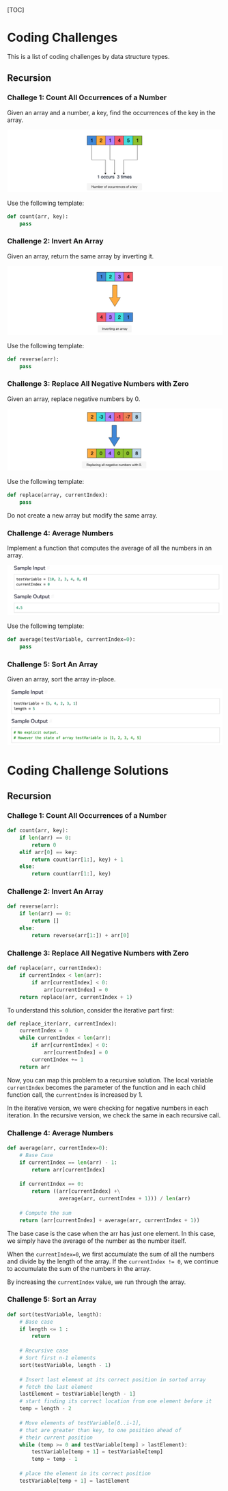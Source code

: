 [TOC]



# Coding Challenges

This is a list of coding challenges by data structure types. 

## Recursion

### Challege 1: Count All Occurrences of a Number

Given an array and a number, a key, find the occurrences of the key in the array. 

![image-20201029172310068](Coding_Challenges.assets/image-20201029172310068.png)

Use the following template: 

```python
def count(arr, key):
    pass
```

### Challenge 2: Invert An Array

Given an array, return the same array by inverting it. 

![image-20201029173439335](Coding_Challenges.assets/image-20201029173439335.png)

Use the following template:

```python
def reverse(arr):
    pass
```

### Challenge 3: Replace All Negative Numbers with Zero

Given an array, replace negative numbers by 0. 

![image-20201029174544577](Coding_Challenges.assets/image-20201029174544577.png)

Use the following template: 

```python
def replace(array, currentIndex):
    pass
```

Do not create a new array but modify the same array. 

### Challenge 4: Average Numbers

Implement a function that computes the average of all the numbers in an array. 

![image-20201029180452972](Coding_Challenges.assets/image-20201029180452972.png)

Use the following template: 

```python
def average(testVariable, currentIndex=0):
    pass
```

### Challenge 5: Sort An Array

Given an array, sort the array in-place. 

![image-20201029184200157](Coding_Challenges.assets/image-20201029184200157.png)





# Coding Challenge Solutions

## Recursion

### Challege 1: Count All Occurrences of a Number

```python
def count(arr, key):
    if len(arr) == 0:
        return 0
    elif arr[0] == key:
        return count(arr[1:], key) + 1
    else:
        return count(arr[1:], key)
```

### Challenge 2: Invert An Array

```python
def reverse(arr):
    if len(arr) == 0:
        return []
    else:
        return reverse(arr[1:]) + arr[0]
```

### Challenge 3: Replace All Negative Numbers with Zero

```python
def replace(arr, currentIndex):
    if currentIndex < len(arr):
        if arr[currentIndex] < 0:
            arr[currentIndex] = 0
    return replace(arr, currentIndex + 1)
```

To understand this solution, consider the iterative part first: 

```python
def replace_iter(arr, currentIndex):
    currentIndex = 0
    while currentIndex < len(arr):
        if arr[currentIndex] < 0:
            arr[currentIndex] = 0
        currentIndex += 1
    return arr
```

Now, you can map this problem to a recursive solution. The local variable `currentIndex` becomes the parameter of the function and in each child function call, the `currentIndex` is increased by 1. 

In the iterative version, we were checking for negative numbers in each iteration. In the recursive version, we check the same in each recursive call. 

### Challenge 4: Average Numbers

```python
def average(arr, currentIndex=0):
    # Base Case
    if currentIndex == len(arr) - 1:
        return arr[currentIndex]
    
    if currentIndex == 0:
        return ((arr[currentIndex] +\
                 average(arr, currentIndex + 1))) / len(arr)
    
    # Compute the sum 
    return (arr[currentIndex] + average(arr, currentIndex + 1))
```

The base case is the case when the arr has just one element. In this case, we simply have the average of the number as the number itself. 

When the `currentIndex=0`, we first accumulate the sum of all the numbers and divide by the length of the array. If the `currentIndex != 0`, we continue to accumulate the sum of the numbers in the array. 

By increasing the `currentIndex` value, we run through the array. 

### Challenge 5: Sort an Array

```python
def sort(testVariable, length):
	# Base case
	if length <= 1 :
		return
	
	# Recursive case
	# Sort first n-1 elements
	sort(testVariable, length - 1)

	# Insert last element at its correct position in sorted array
    # fetch the last element
	lastElement = testVariable[length - 1]
    # start finding its correct location from one element before it
	temp = length - 2 
	
	# Move elements of testVariable[0..i-1],
    # that are greater than key, to one position ahead of
    # their current position 
	while (temp >= 0 and testVariable[temp] > lastElement):
		testVariable[temp + 1] = testVariable[temp]
		temp = temp - 1

    # place the element in its correct position
	testVariable[temp + 1] = lastElement 
```



